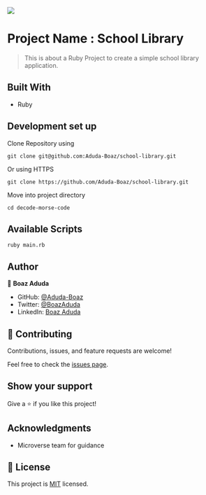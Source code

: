 ![](https://img.shields.io/badge/Microverse-blueviolet)

# Project Name : School Library

> This is about a Ruby Project to create a simple school library application.

## Built With

- Ruby

## Development set up

Clone Repository using

`git clone git@github.com:Aduda-Boaz/school-library.git`

Or using HTTPS

`git clone https://github.com/Aduda-Boaz/school-library.git`

Move into project directory

`cd decode-morse-code`

## Available Scripts

`ruby main.rb`

## Author

👤 **Boaz Aduda**

- GitHub: [@Aduda-Boaz](https://github.com/Aduda-Boaz)
- Twitter: [@BoazAduda](https://twitter.com/BoazAduda)
- LinkedIn: [Boaz Aduda](https://www.linkedin.com/in/boaz-aduda/)

## 🤝 Contributing

Contributions, issues, and feature requests are welcome!

Feel free to check the [issues page](../../issues/).

## Show your support

Give a ⭐️ if you like this project!

## Acknowledgments

- Microverse team for guidance

## 📝 License

This project is [MIT](./MIT.md) licensed.
